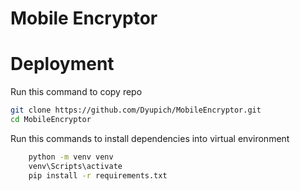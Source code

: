 # Mobile Encryptor
# Deployment

Run this command to copy repo
``` bash
git clone https://github.com/Dyupich/MobileEncryptor.git
cd MobileEncryptor
```


Run this commands to install dependencies into virtual environment

``` bash
    python -m venv venv
    venv\Scripts\activate
    pip install -r requirements.txt
```